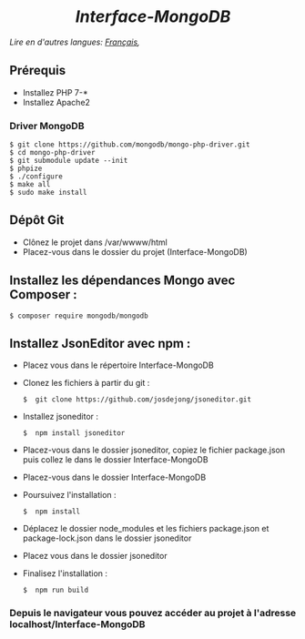 
***<h1 align="center">Interface-MongoDB</h1>***

_Lire en d'autres langues: [Français](README.md),_

## Prérequis
- Installez PHP 7-* <br/>
- Installez Apache2

### Driver MongoDB
    $ git clone https://github.com/mongodb/mongo-php-driver.git
    $ cd mongo-php-driver
    $ git submodule update --init
    $ phpize
    $ ./configure
    $ make all
    $ sudo make install

## Dépôt Git
 - Clônez le projet dans /var/wwww/html <br/>
 - Placez-vous dans le dossier du projet (Interface-MongoDB)
 
 ## Installez les dépendances Mongo avec Composer : 
    $ composer require mongodb/mongodb

 ## Installez JsonEditor avec npm :
 - Placez vous dans le répertoire Interface-MongoDB
 - Clonez les fichiers à partir du git :
 
       $  git clone https://github.com/josdejong/jsoneditor.git
 - Installez jsoneditor :
    
       $  npm install jsoneditor
 - Placez-vous dans le dossier jsoneditor, copiez le fichier package.json puis collez le dans le dossier Interface-MongoDB
 - Placez-vous dans le dossier Interface-MongoDB
 - Poursuivez l'installation :
            
       $  npm install
       
 - Déplacez le dossier node_modules et les fichiers package.json et package-lock.json dans le dossier jsoneditor
 - Placez vous dans le dossier jsoneditor
 - Finalisez l'installation :
 
       $  npm run build
 
### Depuis le navigateur vous pouvez accéder au projet à l'adresse localhost/Interface-MongoDB

